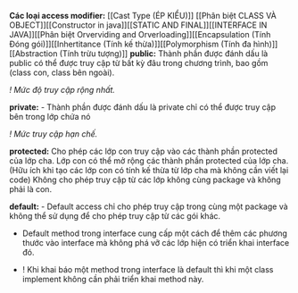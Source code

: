 **Các loại access modifier:**
[[Cast Type (ÉP KIỂU)]] [[Phân biệt CLASS VÀ OBJECT]][[Constructor in java]][[STATIC AND FINAL]][[INTERFACE IN JAVA]][[Phân biệt Orverviding and Orverloading]][[Encapsulation (Tính Đóng gói)]][[Inhertitance (Tính kế thừa)]][[Polymorphism (Tính đa hình)]][[Abstraction (Tính trừu tượng)]]
**public:**
Thành phần được đánh dấu là public có thể được truy cập từ bất kỳ đâu trong chương trình, bao gồm (class con, class bên ngoài).

*! Mức độ truy cập rộng nhất.*

**private:**
	- Thành phần được đánh dấu là private chỉ có thể được truy cập bên trong lớp chứa nó

*! Mức truy cập hạn chế.*

**protected:**
	Cho phép các lớp con truy cập vào các thành phần protected của lớp cha.
Lớp con có thể mở rộng các thành phần protected của lớp cha.(Hữu ích khi tạo các lớp con có tính kế thừa từ lớp cha mà không cần viết lại code)
Không cho phép truy cập từ các lớp không cùng package và không phải là con.

**default:**
	- Default access chỉ cho phép truy cập trong cùng một package và không thể sử dụng để cho phép truy cập từ các gói khác.
- Default method trong interface cung cấp một cách để thêm các phương thước vào interface mà không phá vỡ các lớp hiện có triển khai interface đó.

- ! Khi khai báo một method trong interface là default thì khi một class implement không cần phải triển khai method này.
